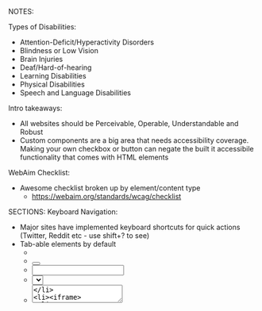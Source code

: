 NOTES:

Types of Disabilities:
  - Attention-Deficit/Hyperactivity Disorders
  - Blindness or Low Vision
  - Brain Injuries
  - Deaf/Hard-of-hearing
  - Learning Disabilities
  - Physical Disabilities
  - Speech and Language Disabilities

Intro takeaways:
  - All websites should be Perceivable, Operable, Understandable and Robust
  - Custom components are a big area that needs accessibility coverage. Making your own checkbox or button can negate the built it accessibile functionality that comes with HTML elements

WebAim Checklist:
  - Awesome checklist broken up by element/content type
    - https://webaim.org/standards/wcag/checklist

SECTIONS:
Keyboard Navigation:
  - Major sites have implemented keyboard shortcuts for quick actions (Twitter, Reddit etc - use shift+? to see)
  - Tab-able elements by default
    - <a>
    - <button>
    - <input>
    - <select>
    - <textarea>
    - <iframe>
  - Tabindex values
    - a negative value means the element is focusable but not reachable via keyboard Navigation
    - 0 (zero) means the element should be focusable and reachable with keyboard navigation.
    - a positive value means focusable and reachable with keyboard navigation. Relative order is defined by the value of the attribute. If elements share a same tabindex then it will go in order by position in the document
  - Skip Links
    - WebAim technique page: https://webaim.org/techniques/skipnav/
    - Checkout nytimes.com - They have an awesome 'Skip to navigation' and 'Skip to Site Index' links once you start tabbing on the page
    - Great way to allow users to skip to important parts of the content.

Focus Control:
  - Easy way to identify which element is selected `var currentElement = document.activeElement`
  - Great way to use `document.activeElement` is with modals or something that temparily navigates the user away. Using the currentElement can bring the focus back to the element that led to the temp navigation.
  - Tabtrapping - trap/restrict the user focus/keyboard movement inside the modal/popup
    - Select your modal
    - Find and select all focusable childdren
    - Convert them to an array
    - Find the first and last tabbable item inside modal
    - Listen for keydown event
    - Check to see if its the tab key or shift+tab
    - If moving forward and on the last item => focus the first item
    - If moving backward and on the first item => focus the last item
  - Look at `focusable` module. Which simply returns a string of all focusable elements to use with selecto
    - a[href], area[href], input:not([disabled]):not([type="hidden"]), select:not([disabled]), textarea:not([disabled]), button:not([disabled]), iframe, object, embed, [tabindex="0"], [contenteditable], audio[controls], video[controls], summary, [tabindex^="0"], [tabindex^="1"], [tabindex^="2"], [tabindex^="3"], [tabindex^="4"], [tabindex^="5"], [tabindex^="6"], [tabindex^="7"], [tabindex^="8"], [tabindex^="9"]

Screen Readers:
  - Most popular desktop screen Readers
    - JAWS (W)
    - ZoomText (Mac & W)
    - Window-Eyes (W)
    - NVDA (W)
    - VoiceOver (Mac)
    - ChromeVox (Browser)
  - Alternative text
    - Be accurate
    - Be succinct
    - Don't be redundant
    - Don't use "image of" or "graphic of"
    -- alt="" - intentionally skip element with empty string
    --- USE THIS WITH DECORATIVE IMAGES THAT ADD NO CONTENT
    - Hiding from screenreaders
    -- 'display: none' - 'visibility: hidden' - '<input hidden/>'
  - Labels:
  -- aria-labelledby - this can take in multiple elements such as 'billing name'
  -- aria-roles - 
  -- aria-roles listing: https://www.w3.org/WAI/PF/aria/roles

Semantic HTML:
  - Make sure the language is defined in the HTML lang attribute (<html lang="eng">)
  - Elements with inherited functionality should used
  -- If recreate a element then make sure it has the same functionality of what you replaced
  - HTML Headers (option + ctrl + u) when using screen reader/voice over

ARIA:
  - Example of needing to use a '<span class="button>Click Me </span>' as a button and what it would need to be compliant
    - Add a role => 'role="button"' --spans are not focusable 
    - Add a tabindex => 'tabindex="0"' --spans are not tabbable
    - Add an onClick() listener => onclick="btnClicked()"'
    - Add an onKeyUp() listener => onKeyUp="btnClicked()"'
  - ARIA-DESCRIBEDBY
    -- Used for longer descriptions are actions or navigation that are longer than a label should be
  - ARIA CSS Selectors
    - .dropdown[aria-expanded="false"] .icon::after { content: '>'; }
  - ARIA-LIVE
    - Regions on the site that are more focused and interactive
    - Regions that will have updates
    -- aria-live - "off/polite/assertive"
    -- aria-relevant = "additions/removals/text/all"

Color:
  - NoCoffee - Chrome extension that is a vision simulator for understanding the problems faced by people with slight to extreme vision problems.
  -- https://chrome.google.com/webstore/detail/nocoffee/jjeeggmbnhckmgdhmgdckeigabjfbddl
  - Color is not used as sole method of conveying content or distinguishing visual elements.
  - Should not distinguish links only by being blue to be be compliant.

Tools:
  - Chrome Accessibility Developer tools
  - Tenon.io - Accessibility as a service - https://tenon.io/
  -- API to be integrated with build pipeline to identify and test accessibility'
  - Tota11y - accessibility visualization toolkit - https://khan.github.io/tota11y/
  -- Can add to any site for interactive accessibility visualization audit'
  - React - react-a11y - static analysis while developing
  - Get keycode info quickly - http://keycode.info/


Auditing Sites and Q&A:
  - Dropdown with flyouts should only show when the dropdown is enabled
  -- Use javascript to assert tabindex to child elements when parent dropdown is activated
  - Starbucks.com - awesome navigation with keyboard functionality
  - Safari browser has another layer of accessibility preferences that can be the reason why features are not working during testing (2017)
  - 
